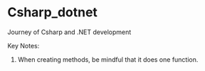 # Csharp_dotnet
Journey of Csharp and .NET development

Key Notes:
1. When creating methods, be mindful that it does one function. 
